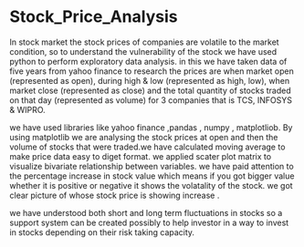 # Stock_Price_Analysis

In stock market the stock prices of companies are volatile to the market condition, so to understand the vulnerability of the stock we have used python to perform exploratory data analysis.
in this we have taken data of five years from yahoo finance to research the prices are when market open (represented as open), during high & low (represented as high, low), when market close (represented as close) and the total quantity of stocks traded on that day (represented as volume) for 3 companies that is TCS, INFOSYS & WIPRO.

we have used libraries like yahoo finance ,pandas , numpy , matplotliob. By using matplotlib we are analysing the stock prices at open and then the volume of stocks that were traded.we have calculated moving average to make price data easy to diget format. we applied scater plot matrix to visualize bivariate relationship between variables. we have paid attention to the percentage increase in stock value which means if you got bigger value whether it is positive or negative it shows the volatality of the stock. we got clear picture of whose stock price is showing increase .

we have understood both short and long term fluctuations in stocks so a support system can be created possibly to help investor in a way to invest in stocks depending on their risk taking capacity.
